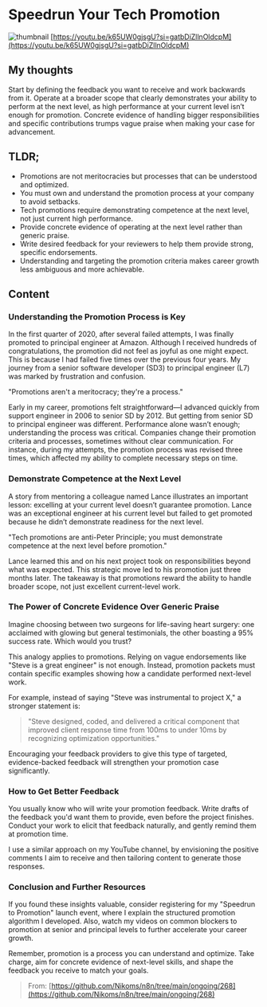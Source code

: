 # Speedrun Your Tech Promotion
![thumbnail](https://i.ytimg.com/vi/k65UW0gjsgU/maxresdefault.jpg)
[https://youtu.be/k65UW0gjsgU?si=gatbDiZllnOldcpM](https://youtu.be/k65UW0gjsgU?si=gatbDiZllnOldcpM)

## My thoughts

Start by defining the feedback you want to receive and work backwards from it. Operate at a broader scope that clearly demonstrates your ability to perform at the next level, as high performance at your current level isn’t enough for promotion. Concrete evidence of handling bigger responsibilities and specific contributions trumps vague praise when making your case for advancement.

## TLDR;
- Promotions are not meritocracies but processes that can be understood and optimized.
- You must own and understand the promotion process at your company to avoid setbacks.
- Tech promotions require demonstrating competence at the next level, not just current high performance.
- Provide concrete evidence of operating at the next level rather than generic praise.
- Write desired feedback for your reviewers to help them provide strong, specific endorsements.
- Understanding and targeting the promotion criteria makes career growth less ambiguous and more achievable.



## Content

### Understanding the Promotion Process is Key
In the first quarter of 2020, after several failed attempts, I was finally promoted to principal engineer at Amazon. Although I received hundreds of congratulations, the promotion did not feel as joyful as one might expect. This is because I had failed five times over the previous four years. My journey from a senior software developer (SD3) to principal engineer (L7) was marked by frustration and confusion.

"Promotions aren't a meritocracy; they're a process."

Early in my career, promotions felt straightforward—I advanced quickly from support engineer in 2006 to senior SD by 2012. But getting from senior SD to principal engineer was different. Performance alone wasn’t enough; understanding the process was critical. Companies change their promotion criteria and processes, sometimes without clear communication. For instance, during my attempts, the promotion process was revised three times, which affected my ability to complete necessary steps on time.

### Demonstrate Competence at the Next Level
A story from mentoring a colleague named Lance illustrates an important lesson: excelling at your current level doesn’t guarantee promotion. Lance was an exceptional engineer at his current level but failed to get promoted because he didn’t demonstrate readiness for the next level.

"Tech promotions are anti-Peter Principle; you must demonstrate competence at the next level before promotion."

Lance learned this and on his next project took on responsibilities beyond what was expected. This strategic move led to his promotion just three months later. The takeaway is that promotions reward the ability to handle broader scope, not just excellent current-level work.

### The Power of Concrete Evidence Over Generic Praise
Imagine choosing between two surgeons for life-saving heart surgery: one acclaimed with glowing but general testimonials, the other boasting a 95% success rate. Which would you trust?

This analogy applies to promotions. Relying on vague endorsements like "Steve is a great engineer" is not enough. Instead, promotion packets must contain specific examples showing how a candidate performed next-level work.

For example, instead of saying "Steve was instrumental to project X," a stronger statement is:

> "Steve designed, coded, and delivered a critical component that improved client response time from 100ms to under 10ms by recognizing optimization opportunities."

Encouraging your feedback providers to give this type of targeted, evidence-backed feedback will strengthen your promotion case significantly.

### How to Get Better Feedback
You usually know who will write your promotion feedback. Write drafts of the feedback you'd want them to provide, even before the project finishes. Conduct your work to elicit that feedback naturally, and gently remind them at promotion time.

I use a similar approach on my YouTube channel, by envisioning the positive comments I aim to receive and then tailoring content to generate those responses.

### Conclusion and Further Resources
If you found these insights valuable, consider registering for my "Speedrun to Promotion" launch event, where I explain the structured promotion algorithm I developed. Also, watch my videos on common blockers to promotion at senior and principal levels to further accelerate your career growth.

Remember, promotion is a process you can understand and optimize. Take charge, aim for concrete evidence of next-level skills, and shape the feedback you receive to match your goals.




> From: [https://github.com/Nikoms/n8n/tree/main/ongoing/268](https://github.com/Nikoms/n8n/tree/main/ongoing/268)